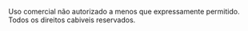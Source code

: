 Uso comercial não autorizado a menos que expressamente permitido.
Todos os direitos cabiveis reservados.
